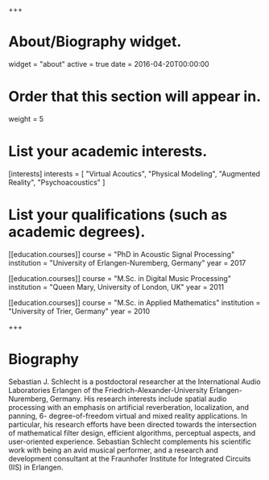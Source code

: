 +++
# About/Biography widget.
widget = "about"
active = true
date = 2016-04-20T00:00:00

# Order that this section will appear in.
weight = 5

# List your academic interests.
[interests]
  interests = [
    "Virtual Acoutics",
    "Physical Modeling",
    "Augmented Reality",
	"Psychoacoustics"
  ]

# List your qualifications (such as academic degrees).
[[education.courses]]
  course = "PhD in Acoustic Signal Processing"
  institution = "University of Erlangen-Nuremberg, Germany"
  year = 2017

[[education.courses]]
  course = "M.Sc. in Digital Music Processing"
  institution = "Queen Mary, University of London, UK"
  year = 2011

[[education.courses]]
  course = "M.Sc. in Applied Mathematics"
  institution = "University of Trier, Germany"
  year = 2010
 
+++

# Biography

Sebastian J. Schlecht is a postdoctoral researcher at the International Audio Laboratories Erlangen of the Friedrich-Alexander-University Erlangen-Nuremberg, Germany. His research interests include spatial audio processing with an emphasis on artificial reverberation, localization, and panning, 6- degree-of-freedom virtual and mixed reality applications. In particular, his research efforts have been directed towards the intersection of mathematical filter design, efficient algorithms, perceptual aspects, and user-oriented experience. Sebastian Schlecht complements his scientific work with being an avid musical performer, and a research and development consultant at the Fraunhofer Institute for Integrated Circuits (IIS) in Erlangen.



